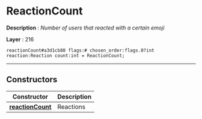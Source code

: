 # ReactionCount

**Description** : *Number of users that reacted with a certain emoji*

**Layer** : 216

```tl
reactionCount#a3d1cb80 flags:# chosen_order:flags.0?int reaction:Reaction count:int = ReactionCount;
```

---

## Constructors

| Constructor | Description |
| :---: | :--- |
| [**reactionCount**](constructor/reactionCount) | Reactions |